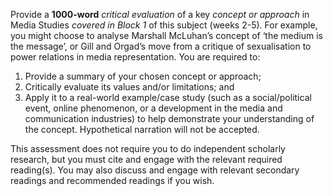 Provide a **1000-word** *critical evaluation* of a key *concept or approach* in Media Studies *covered in Block 1* of this subject (weeks 2-5). For example, you might choose to analyse Marshall McLuhan’s concept of ‘the medium is the message’, or Gill and Orgad’s move from a critique of sexualisation to power relations in media representation. You are required to:

1. Provide a summary of your chosen concept or approach;
2. Critically evaluate its values and/or limitations; and
3. Apply it to a real-world example/case study (such as a social/political event, online phenomenon, or a development in the media and communication industries) to help demonstrate your understanding of the concept. Hypothetical narration will not be accepted.

This assessment does not require you to do independent scholarly research, but you must cite and engage with the relevant required reading(s). You may also discuss and engage with relevant secondary readings and recommended readings if you wish.